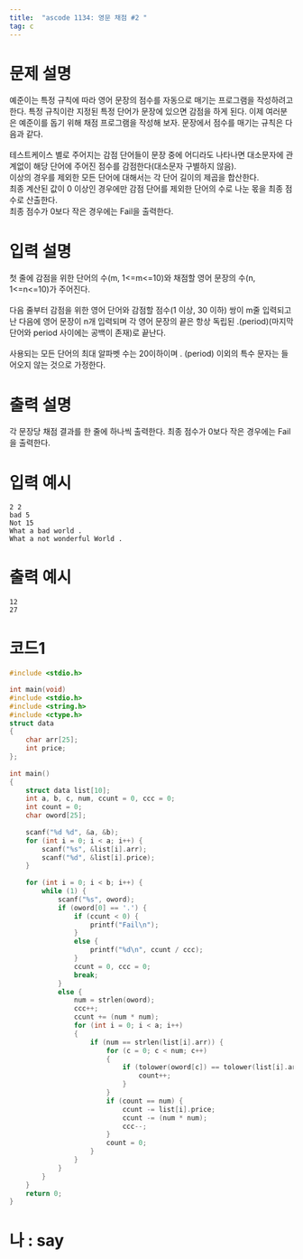 ```yaml
---
title:  "ascode 1134: 영문 채점 #2 "
tag: c
---
```

# 문제 설명
예준이는 특정 규칙에 따라 영어 문장의 점수를 자동으로 매기는 프로그램을 작성하려고 한다. 특정 규칙이란 지정된 특정 단어가 문장에 있으면 감점을 하게 된다. 이제 여러분은 예준이를 돕기  위해 채점 프로그램을 작성해 보자. 문장에서 점수를 매기는 규칙은 다음과 같다.<br>
<br>
테스트케이스 별로 주어지는 감점 단어들이 문장 중에 어디라도 나타나면 대소문자에 관계없이 해당 단어에 주어진 점수를 감점한다(대소문자 구별하지 않음).<br>
이상의 경우를 제외한 모든 단어에 대해서는 각 단어 길이의 제곱을 합산한다.<br>
최종 계산된 값이 0 이상인 경우에만 감점 단어를 제외한 단어의 수로 나눈 몫을 최종 점수로 산출한다.<br>
최종 점수가 0보다 작은 경우에는 Fail을 출력한다.<br>
 

# 입력 설명
첫 줄에 감점을 위한 단어의 수(m, 1<=m<=10)와 채점할 영어 문장의 수(n, 1<=n<=10)가 주어진다. <br>
<br>
다음 줄부터 감점을 위한 영어 단어와 감점할 점수(1 이상, 30 이하) 쌍이 m줄 입력되고 난 다음에 영어 문장이 n개 입력되며 각 영어 문장의 끝은 항상 독립된 .(period)(마지막 단어와 period 사이에는 공백이 존재)로 끝난다. <br>
<br>
사용되는 모든 단어의 최대 알파벳 수는 20이하이며 . (period) 이외의 특수 문자는 들어오지 않는 것으로 가정한다.<br>

# 출력 설명
각 문장당 채점 결과를 한 줄에 하나씩 출력한다. 최종 점수가 0보다 작은 경우에는 Fail을 출력한다.

# 입력 예시
```
2 2
bad 5
Not 15
What a bad world .
What a not wonderful World .
```
# 출력 예시
```
12
27
```
# 코드1

```c
#include <stdio.h>

int main(void)
#include <stdio.h>
#include <string.h>
#include <ctype.h>
struct data
{
    char arr[25];
    int price;
};
 
int main()
{
    struct data list[10];
    int a, b, c, num, ccunt = 0, ccc = 0;
    int count = 0;
    char oword[25];
 
    scanf("%d %d", &a, &b);
    for (int i = 0; i < a; i++) {
        scanf("%s", &list[i].arr);
        scanf("%d", &list[i].price);
    }
 
    for (int i = 0; i < b; i++) {
        while (1) {
            scanf("%s", oword);
            if (oword[0] == '.') {
                if (ccunt < 0) {
                    printf("Fail\n");
                }
                else {
                    printf("%d\n", ccunt / ccc);
                }
                ccunt = 0, ccc = 0;
                break;
            }
            else {
                num = strlen(oword);
                ccc++;
                ccunt += (num * num);
                for (int i = 0; i < a; i++)
                {
                    if (num == strlen(list[i].arr)) {
                        for (c = 0; c < num; c++)
                        {
                            if (tolower(oword[c]) == tolower(list[i].arr[c])) {
                                count++;
                            }
                        }
                        if (count == num) {
                            ccunt -= list[i].price;
                            ccunt -= (num * num);
                            ccc--;
                        }
                        count = 0;
                    }
                }
            }
        }
    }
    return 0;
}
```

# 나 : say
